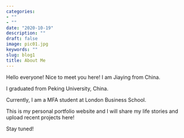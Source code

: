 ```yaml
---
categories:
- ""
- ""
date: "2020-10-19"
description: ""
draft: false
image: pic01.jpg
keywords: ""
slug: blog1
title: About Me
---
```


Hello everyone! Nice to meet you here! I am Jiaying from China. 

I graduated from Peking University, China. 

Currently, I am a MFA student at London Business School. 

This is my personal portfolio website and I will share my life stories and upload recent projects here! 

Stay tuned!